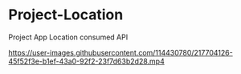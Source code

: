 # Project-Location
Project App Location consumed API

https://user-images.githubusercontent.com/114430780/217704126-45f52f3e-b1ef-43a0-92f2-23f7d63b2d28.mp4

